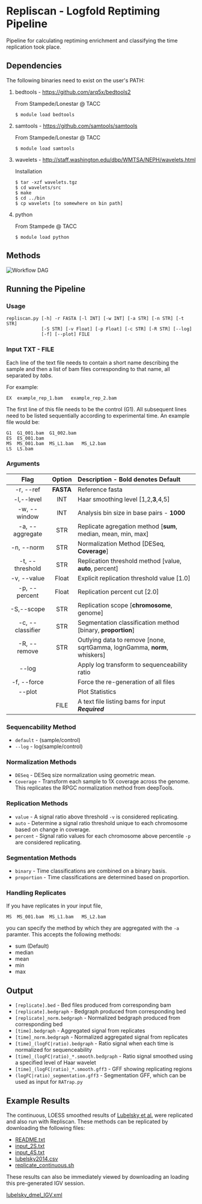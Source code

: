 # Repliscan - Logfold Reptiming Pipeline
Pipeline for calculating reptiming enrichment and classifying the time replication took place.

## Dependencies
The following binaries need to exist on the user's PATH:

1. bedtools - https://github.com/arq5x/bedtools2
   
   From Stampede/Lonestar @ TACC
   ```
   $ module load bedtools
   ```
2. samtools - https://github.com/samtools/samtools
   
   From Stampede/Lonestar @ TACC
   ```
   $ module load samtools
   ```
3. wavelets - http://staff.washington.edu/dbp/WMTSA/NEPH/wavelets.html
   
   Installation
   ```
   $ tar -xzf wavelets.tgz
   $ cd wavelets/src
   $ make
   $ cd ../bin
   $ cp wavelets [to somewhere on bin path]
   ```
4. python

   From Stampede @ TACC
   ```
   $ module load python
   ```

## Methods

![Workflow DAG](dag.jpg)

## Running the Pipeline

### Usage
```
repliscan.py [-h] -r FASTA [-l INT] [-w INT] [-a STR] [-n STR] [-t STR]
             [-S STR] [-v Float] [-p Float] [-c STR] [-R STR] [--log]
             [-f] [--plot] FILE
```

### Input TXT - FILE
Each line of the text file needs to contain a short name describing the sample and then a list of bam files corresponding to that name, all separated by *tabs*.

For example:

```
EX	example_rep_1.bam	example_rep_2.bam
```

The first line of this file needs to be the control (G1). All subsequent lines need to be listed sequentially according to experimental time. An example file would be:

```
G1	G1_001.bam	G1_002.bam
ES	ES_001.bam
MS	MS_001.bam	MS_L1.bam	MS_L2.bam
LS	LS.bam
```

### Arguments

| Flag | Option | Description - Bold denotes Default|
|:----:|:------:|:------------|
|-r, --ref|**FASTA**|Reference fasta|
|-l,--level|INT|Haar smoothing level \[1,2,**3**,4,5\]|
|-w, --window|INT|Analysis bin size in base pairs - **1000**|
|-a, --aggregate|STR|Replicate agregation method \[**sum**, median, mean, min, max\]|
|-n, --norm|STR|Normalization Method \[DESeq, **Coverage**\]|
|-t, --threshold|STR|Replication threshold method \[value, **auto**, percent\]|
|-v, --value|Float|Explicit replication threshold value \[1.0\]|
|-p, --percent|Float|Replication percent cut \[2.0\]|
|-S,--scope|STR|Replication scope \[**chromosome**, genome\]|
|-c, --classifier|STR|Segmentation classification method \[binary, **proportion**\]|
|-R, --remove|STR|Outlying data to remove \[none, sqrtGamma, lognGamma, **norm**, whiskers\]|
|--log| |Apply log transform to sequenceability ratio|
|-f, --force| |Force the re-generation of all files|
|--plot| |Plot Statistics|
|  |FILE| A text file listing bams for input ***Required***|

### Sequencability Method
- `default` - \(sample/control\)
- `--log` - log\(sample/control\)

### Normalization Methods
- `DESeq` - DESeq size normalization using geometric mean.
- `Coverage` - Transform each sample to 1X coverage across the genome. This replicates the RPGC normalization method from deepTools.

### Replication Methods
- `value` - A signal ratio above threshold `-v` is considered replicating.
- `auto` - Determine a signal ratio threshold unique to each chromosome based on change in coverage.
- `percent` - Signal ratio values for each chromosome above percentile `-p` are considered replicating.

### Segmentation Methods
- `binary` - Time classifications are combined on a binary basis.
- `proportion` - Time classifications are determined based on proportion.

### Handling Replicates
If you have replicates in your input file,
```
MS	MS_001.bam	MS_L1.bam	MS_L2.bam
```
you can specify the method by which they are aggregated with the `-a` paramter. This accepts the following methods:
  - sum (Default)                                    
  - median                                           
  - mean                                             
  - min                                              
  - max                                              

## Output
 - `[replicate].bed` - Bed files produced from corresponding bam
 - `[replicate].bedgraph` - Bedgraph produced from corresponding bed
 - `[replicate]_norm.bedgraph` - Normalized bedgraph produced from corresponding bed
 - `[time].bedgraph` - Aggregated signal from replicates
 - `[time]_norm.bedgraph` - Normalized aggregated signal from replicates
 - `[time]_(logFC|ratio).bedgraph` - Ratio signal when each time is normalized for sequenceability
 - `[time]_(logFC|ratio)_*.smooth.bedgraph` - Ratio signal smoothed using a specified level of Haar wavelet
 - `[time]_(logFC|ratio)_*.smooth.gff3` - GFF showing replicating regions
 - `(logFC|ratio)_segmentation.gff3` -  Segmentation GFF, which can be used as input for `RATrap.py`

## Example Results

The continuous, LOESS smoothed results of [Lubelsky et al.](https://www.ncbi.nlm.nih.gov/pmc/articles/PMC4079966/) were replicated and also run with Repliscan. These methods can be replicated by downloading the following files:

- [README.txt](https://de.cyverse.org/anon-files/iplant/home/gzynda/public/lubelsky2014_replicate/README.txt)
- [input_2S.txt](https://de.cyverse.org/anon-files/iplant/home/gzynda/public/lubelsky2014_replicate/input_2S.txt)
- [input_4S.txt](https://de.cyverse.org/anon-files/iplant/home/gzynda/public/lubelsky2014_replicate/input_4S.txt)
- [lubelsky2014.csv](https://de.cyverse.org/anon-files/iplant/home/gzynda/public/lubelsky2014_replicate/lubelsky2014.csv)
- [replicate_continuous.sh](https://de.cyverse.org/anon-files/iplant/home/gzynda/public/lubelsky2014_replicate/replicate_continuous.sh)

These results can also be immediately viewed by downloading an loading this pre-generated IGV session.

[lubelsky_dmel_IGV.xml](https://de.cyverse.org/anon-files/iplant/home/gzynda/public/lubelsky2014_replicate/lubelsky_dmel_IGV.xml)
